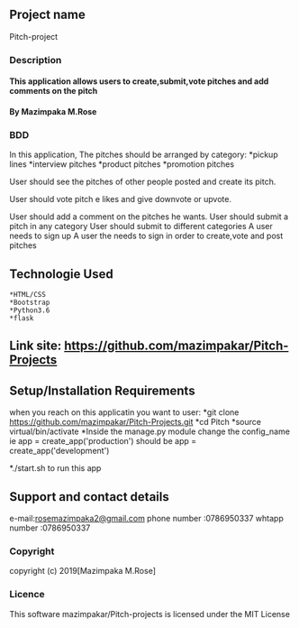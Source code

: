## Project name
Pitch-project
###  Description

#### This application  allows users to create,submit,vote pitches and add comments on the pitch
#### By **Mazimpaka M.Rose**

### BDD

In this application,
The pitches should be arranged by category:
    *pickup lines
    *interview pitches
    *product pitches
    *promotion pitches


User should see the pitches of other people posted and create its pitch.

User should vote pitch e likes and give downvote or upvote.

User should add a comment on the pitches he wants.
User should submit a pitch in any category
User should submit to different categories
A user needs to sign up
A user the needs to sign in order to create,vote and post pitches



## Technologie Used

    *HTML/CSS
    *Bootstrap
    *Python3.6
    *flask

## Link site: https://github.com/mazimpakar/Pitch-Projects

## Setup/Installation Requirements

when you reach on this applicatin you want to user: 
 *git clone
    https://github.com/mazimpakar/Pitch-Projects.git
*cd Pitch
*source virtual/bin/activate 
*Inside the manage.py module change the config_name  ie app = create_app('production') should be app = create_app('development')

*./start.sh to run this app


## Support and contact details

e-mail:rosemazimpaka2@gmail.com
phone number :0786950337
whtapp number :0786950337

### Copyright

copyright (c) 2019[Mazimpaka M.Rose]

### Licence

This software mazimpakar/Pitch-projects is licensed under the MIT License